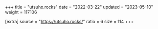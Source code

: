 +++
title = "utsuho.rocks"
date = "2022-03-22"
updated = "2023-05-10"
weight = 117106

[extra]
source = "https://utsuho.rocks/"
ratio = 6
size = 114
+++
